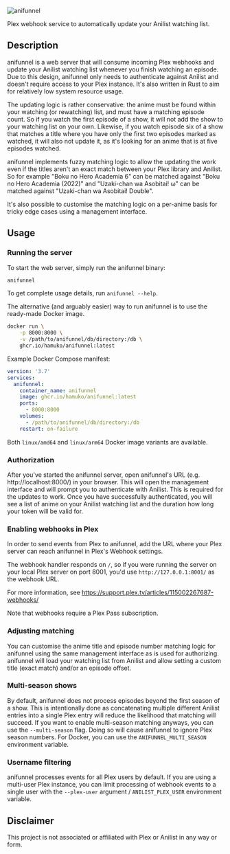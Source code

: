 ![anifunnel](https://burakku.com/projects/anifunnel/banner.png)

Plex webhook service to automatically update your Anilist watching list.

## Description

anifunnel is a web server that will consume incoming Plex webhooks and update your Anilist watching list whenever you finish watching an episode. Due to this design, anifunnel only needs to authenticate against Anilist and doesn't require access to your Plex instance. It's also written in Rust to aim for relatively low system resource usage.

The updating logic is rather conservative: the anime must be found within your watching (or rewatching) list, and must have a matching episode count. So if you watch the first episode of a show, it will not add the show to your watching list on your own. Likewise, if you watch episode six of a show that matches a title where you have only the first two episodes marked as watched, it will also not update it, as it's looking for an anime that is at five episodes watched.

anifunnel implements fuzzy matching logic to allow the updating the work even if the titles aren't an exact match between your Plex library and Anilist. So for example "Boku no Hero Academia 6" can be matched against "Boku no Hero Academia (2022)" and "Uzaki-chan wa Asobitai! ω" can be matched against "Uzaki-chan wa Asobitai! Double".

It's also possible to customise the matching logic on a per-anime basis for tricky edge cases using a management interface.

## Usage

### Running the server

To start the web server, simply run the anifunnel binary:

```bash
anifunnel
```

To get complete usage details, run `anifunnel --help`.

The alternative (and arguably easier) way to run anifunnel is to use the ready-made Docker image.

```bash
docker run \
    -p 8000:8000 \
    -v /path/to/anifunnel/db/directory:/db \
    ghcr.io/hamuko/anifunnel:latest
```

Example Docker Compose manifest:

```yaml
version: '3.7'
services:
  anifunnel:
    container_name: anifunnel
    image: ghcr.io/hamuko/anifunnel:latest
    ports:
      - 8000:8000
    volumes:
      - /path/to/anifunnel/db/directory:/db
    restart: on-failure
```

Both `linux/amd64` and `linux/arm64` Docker image variants are available.

### Authorization

After you've started the anifunnel server, open anifunnel's URL (e.g. http://localhost:8000/) in your browser. This will open the management interface and will prompt you to authenticate with Anilist. This is required for the updates to work. Once you have successfully authenticated, you will see a list of anime on your Anilist watching list and the duration how long your token will be valid for.

### Enabling webhooks in Plex

In order to send events from Plex to anifunnel, add the URL where your Plex server can reach anifunnel in Plex's Webhook settings.

The webhook handler responds on `/`, so if you were running the server on your local Plex server on port 8001, you'd use `http://127.0.0.1:8001/` as the webhook URL.

For more information, see https://support.plex.tv/articles/115002267687-webhooks/

Note that webhooks require a Plex Pass subscription.

### Adjusting matching

You can customise the anime title and episode number matching logic for anifunnel using the same management interface as is used for authorizing. anifunnel will load your watching list from Anilist and allow setting a custom title (exact match) and/or an episode offset.

### Multi-season shows

By default, anifunnel does not process episodes beyond the first season of a show. This is intentionally done as concatenating multiple different Anilist entries into a single Plex entry will reduce the likelihood that matching will succeed. If you want to enable multi-season matching anyways, you can use the `--multi-season` flag. Doing so will cause anifunnel to ignore Plex season numbers. For Docker, you can use the `ANIFUNNEL_MULTI_SEASON` environment variable.

### Username filtering

anifunnel processes events for all Plex users by default. If you are using a multi-user Plex instance, you can limit processing of webhook events to a single user with the `--plex-user` argument / `ANILIST_PLEX_USER` environment variable.

## Disclaimer

This project is not associated or affiliated with Plex or Anilist in any way or form.
